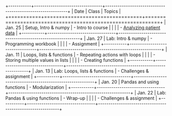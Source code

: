 
+-----------+---------------------------------+-----------------------------------------------------------+
| Date      | Class                           | Topics                                                    |
+===========+=================================+===========================================================+
| Jan. 25   | Setup, Intro & numpy            | - Intro to course                                         | 
|           |                                 | - [Analyzing patient data](http://goo.gl/m0Y6r4)          |
+-----------+---------------------------------+-----------------------------------------------------------+
| Jan. 27   | Lab: Intro & numpy              | - Programming workbook                                  |
|           |                                 | - Assignment                                             |
+-----------+---------------------------------+-----------------------------------------------------------+
| Jan. 11   | Loops, lists & functions        | - Repeating actions with loops                            |
|           |                                 | - Storing multiple values in lists                        |
|           |                                 | - Creating functions                                      |        +-----------+---------------------------------+-----------------------------------------------------------+
| Jan. 13   | Lab: Loops, lists & functions   | - Challenges & assignment                                 |
+-----------+---------------------------------+-----------------------------------------------------------+
| Jan. 20   | Pandas and using functions      | - Modularization                                          |
+-----------+---------------------------------+-----------------------------------------------------------+
| Jan. 22   | Lab: Pandas & using functions   | - Wrap-up                                                 |
|           |                                 | - Challenges & assignment                                 |
+-----------+---------------------------------+-----------------------------------------------------------+